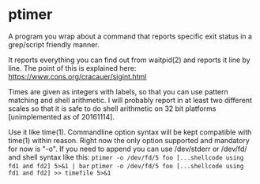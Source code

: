 # ptimer
A program you wrap about a command that reports specific exit status
in a grep/script friendly manner.

It reports everything you can find out from waitpid(2) and reports it
line by line.  The point of this is explained here:
https://www.cons.org/cracauer/sigint.html

Times are given as integers with labels, so that you can use pattern
matching and shell arithmetic.  I will probably report in at least two
different scales so that it is safe to do shell arithmetic on 32 bit
platforms [unimplemented as of 20161114].

Use it like time(1).  Commandline option syntax will be kept
compatible with time(1) within reason.  Right now the only option
supported and mandatory for now is "-o".  If you need to append you
can use /dev/stderr or /dev/fd/<n> and shell syntax like this:
`ptimer -o /dev/fd/5 foo [...shellcode using fd1 and fd2] 5>&1 | bar`
`ptimer -o /dev/fd/5 foo [...shellcode using fd1 and fd2] >> timefile 5>&1`
